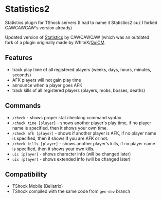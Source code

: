 # Statistics2
Statistics plugin for TShock servers (I had to name it Statistics2 cuz I forked CAWCAWCAW's version already)

Updated version of [Statistics](https://github.com/CAWCAWCAW/Statistics) by CAWCAWCAW (which was an outdated fork of a plugin originally made by WhiteX/[QuiCM](https://github.com/QuiCM).

## Features
- track play time of all registered players (weeks, days, hours, minutes, seconds)
- AFK players will not gain play time 
- announce when a player goes AFK
- track kills of all registered players (players, mobs, bosses, deaths)

## Commands
- `/check` - shows proper stat checking command syntax
- `/check time [player]` - shows another player's play time, if no player name is specified, then it shows your own time.
- `/check afk [player]` - shows if another player is AFK, if no player name is specified, then it shows if you are AFK or not.
- `/check kills [player]` - shows another player's kills, if no player name is specified, then it shows your own kills.
- `uic [player]` - shows character info (will be changed later)
- `uix [player]` - shows extended info (will be changed later)

## Compatibility
- TShock Mobile (Bellatrix)
- TShock compiled with the same code from `gen-dev` branch
